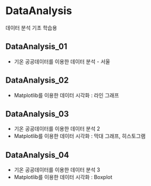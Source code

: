 # DataAnalysis
데이터 분석 기초 학습용

## DataAnalysis_01
 - 기온 공공데이터를 이용한 데이터 분석 - 서울

## DataAnalysis_02
 - Matplotlib를 이용한 데이터 시각화 : 라인 그래프

## DataAnalysis_03
 - 기온 공공데이터를 이용한 데이터 분석 2
 - Matplotlib를 이용한 데이터 시각화 : 막대 그래프, 히스토그램

## DataAnalysis_04
 - 기온 공공데이터를 이용한 데이터 분석 3
 - Matplotlib를 이용한 데이터 시각화 : Boxplot
